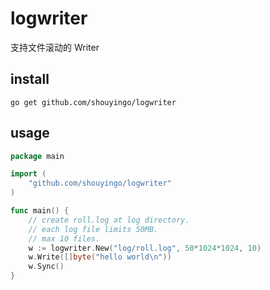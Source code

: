 # logwriter
支持文件滚动的 Writer

## install
```
go get github.com/shouyingo/logwriter
```

## usage
```go
package main

import (
	"github.com/shouyingo/logwriter"
)

func main() {
	// create roll.log at log directory.
	// each log file limits 50MB.
	// max 10 files.
	w := logwriter.New("log/roll.log", 50*1024*1024, 10)
	w.Write([]byte("hello world\n"))
	w.Sync()
}
```
